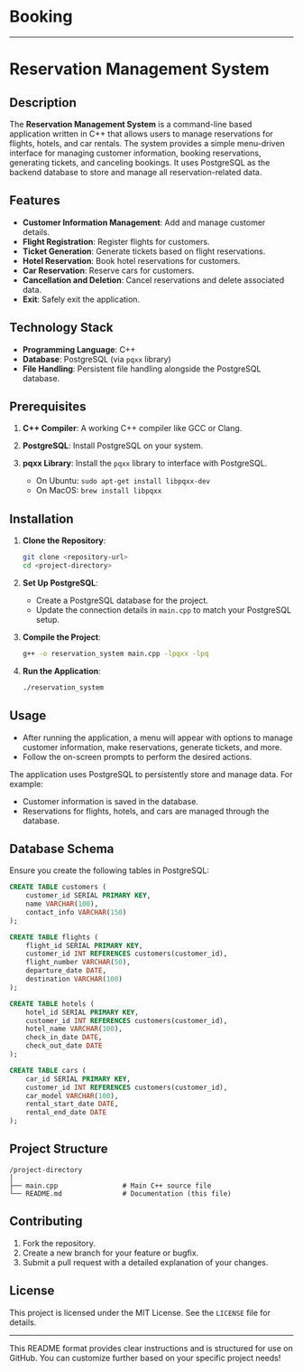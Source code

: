 # Booking

---

# Reservation Management System

## Description

The **Reservation Management System** is a command-line based application written in C++ that allows users to manage reservations for flights, hotels, and car rentals. The system provides a simple menu-driven interface for managing customer information, booking reservations, generating tickets, and canceling bookings. It uses PostgreSQL as the backend database to store and manage all reservation-related data.

## Features

- **Customer Information Management**: Add and manage customer details.
- **Flight Registration**: Register flights for customers.
- **Ticket Generation**: Generate tickets based on flight reservations.
- **Hotel Reservation**: Book hotel reservations for customers.
- **Car Reservation**: Reserve cars for customers.
- **Cancellation and Deletion**: Cancel reservations and delete associated data.
- **Exit**: Safely exit the application.

## Technology Stack

- **Programming Language**: C++
- **Database**: PostgreSQL (via `pqxx` library)
- **File Handling**: Persistent file handling alongside the PostgreSQL database.

## Prerequisites

1. **C++ Compiler**: A working C++ compiler like GCC or Clang.
2. **PostgreSQL**: Install PostgreSQL on your system.
3. **pqxx Library**: Install the `pqxx` library to interface with PostgreSQL.

   - On Ubuntu: `sudo apt-get install libpqxx-dev`
   - On MacOS: `brew install libpqxx`

## Installation

1. **Clone the Repository**:
    ```bash
    git clone <repository-url>
    cd <project-directory>
    ```

2. **Set Up PostgreSQL**:
    - Create a PostgreSQL database for the project.
    - Update the connection details in `main.cpp` to match your PostgreSQL setup.

3. **Compile the Project**:
    ```bash
    g++ -o reservation_system main.cpp -lpqxx -lpq
    ```

4. **Run the Application**:
    ```bash
    ./reservation_system
    ```

## Usage

- After running the application, a menu will appear with options to manage customer information, make reservations, generate tickets, and more.
- Follow the on-screen prompts to perform the desired actions.
  
The application uses PostgreSQL to persistently store and manage data. For example:
- Customer information is saved in the database.
- Reservations for flights, hotels, and cars are managed through the database.

## Database Schema

Ensure you create the following tables in PostgreSQL:

```sql
CREATE TABLE customers (
    customer_id SERIAL PRIMARY KEY,
    name VARCHAR(100),
    contact_info VARCHAR(150)
);

CREATE TABLE flights (
    flight_id SERIAL PRIMARY KEY,
    customer_id INT REFERENCES customers(customer_id),
    flight_number VARCHAR(50),
    departure_date DATE,
    destination VARCHAR(100)
);

CREATE TABLE hotels (
    hotel_id SERIAL PRIMARY KEY,
    customer_id INT REFERENCES customers(customer_id),
    hotel_name VARCHAR(100),
    check_in_date DATE,
    check_out_date DATE
);

CREATE TABLE cars (
    car_id SERIAL PRIMARY KEY,
    customer_id INT REFERENCES customers(customer_id),
    car_model VARCHAR(100),
    rental_start_date DATE,
    rental_end_date DATE
);
```

## Project Structure

```
/project-directory
│
├── main.cpp                # Main C++ source file
└── README.md               # Documentation (this file)
```

## Contributing

1. Fork the repository.
2. Create a new branch for your feature or bugfix.
3. Submit a pull request with a detailed explanation of your changes.

## License

This project is licensed under the MIT License. See the `LICENSE` file for details.

---

This README format provides clear instructions and is structured for use on GitHub. You can customize further based on your specific project needs!
